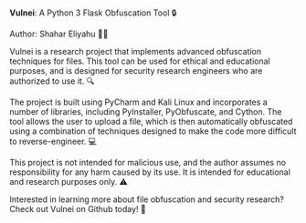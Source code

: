 **Vulnei**: A Python 3 Flask Obfuscation Tool 🔒

Author: Shahar Eliyahu 👨‍💻

Vulnei is a research project that implements advanced obfuscation techniques for files. This tool can be used for ethical and educational purposes, and is designed for security research engineers who are authorized to use it. 🔍

The project is built using PyCharm and Kali Linux and incorporates a number of libraries, including PyInstaller, PyObfuscate, and Cython. The tool allows the user to upload a file, which is then automatically obfuscated using a combination of techniques designed to make the code more difficult to reverse-engineer. 💻

This project is not intended for malicious use, and the author assumes no responsibility for any harm caused by its use. It is intended for educational and research purposes only. ⚠️

Interested in learning more about file obfuscation and security research? Check out Vulnei on Github today! 🔎
